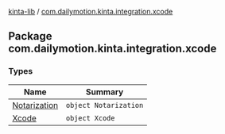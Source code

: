 [kinta-lib](../index.md) / [com.dailymotion.kinta.integration.xcode](./index.md)

## Package com.dailymotion.kinta.integration.xcode

### Types

| Name | Summary |
|---|---|
| [Notarization](-notarization/index.md) | `object Notarization` |
| [Xcode](-xcode/index.md) | `object Xcode` |
